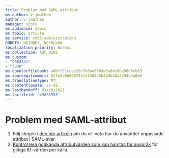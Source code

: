 ```yaml
---
title: Problem med SAML-attribut
ms.author: v-jmathew
author: v-jmathew
manager: scotv
ms.audience: Admin
ms.topic: article
ms.service: o365-administration
ROBOTS: NOINDEX, NOFOLLOW
localization_priority: Normal
ms.collection: Adm_O365
ms.custom:
- "9004341"
- "7838"
ms.openlocfilehash: a0bff21ccac29c7e0ae8369a5a8dc0ba9685cb63
ms.sourcegitcommit: 83fe2a8d060794fdf58445b469b30a3294b7a9b6
ms.translationtype: MT
ms.contentlocale: sv-SE
ms.lasthandoff: 01/15/2021
ms.locfileid: "49885555"
---
```

# <a name="issues-with-saml-attributes"></a>Problem med SAML-attribut

1. Följ stegen i [den här artikeln](https://docs.microsoft.com/answers/questions/99054/how-to-use-custom-attributes-in-saml-response.html) om du vill veta hur du använder anpassade attribut i SAML-svar.
2. [Kontrol lera godkända attributvärden som kan hämtas för anspråk](https://docs.microsoft.com/azure/active-directory/develop/active-directory-claims-mapping#table-3-valid-id-values-per-source) för giltiga ID-värden per källa.
